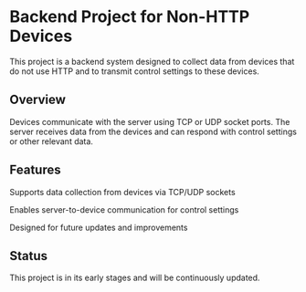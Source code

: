 # Backend Project for Non-HTTP Devices

This project is a backend system designed to collect data from devices that do not use HTTP and to transmit control settings to these devices.

## Overview

Devices communicate with the server using TCP or UDP socket ports. The server receives data from the devices and can respond with control settings or other relevant data.

## Features

Supports data collection from devices via TCP/UDP sockets

Enables server-to-device communication for control settings

Designed for future updates and improvements

## Status

This project is in its early stages and will be continuously updated.